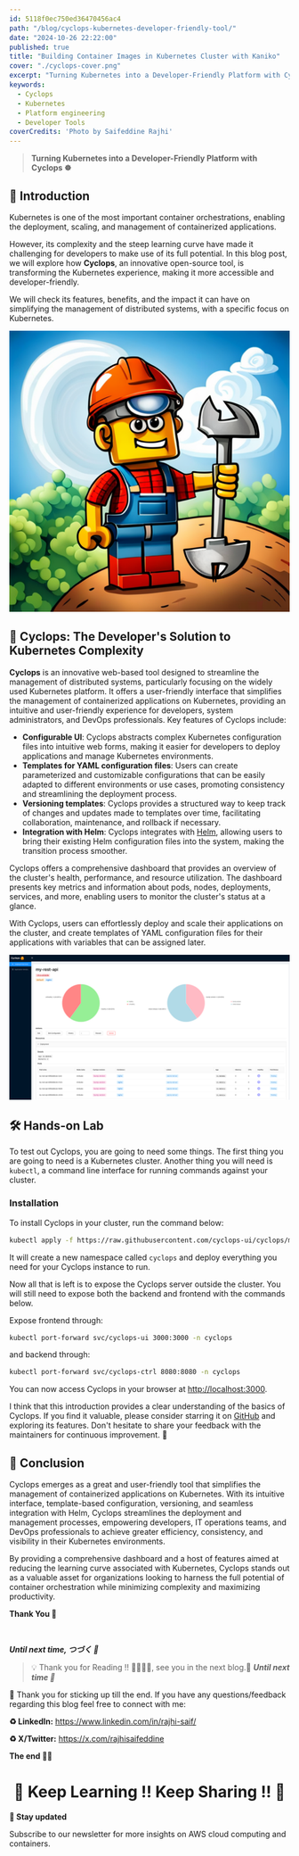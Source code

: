 ```yaml
---
id: 5118f0ec750ed36470456ac4
path: "/blog/cyclops-kubernetes-developer-friendly-tool/"
date: "2024-10-26 22:22:00"
published: true
title: "Building Container Images in Kubernetes Cluster with Kaniko"
cover: "./cyclops-cover.png"
excerpt: "Turning Kubernetes into a Developer-Friendly Platform with Cyclops."
keywords:
  - Cyclops
  - Kubernetes
  - Platform engineering
  - Developer Tools
coverCredits: 'Photo by Saifeddine Rajhi'
---
```


> **Turning Kubernetes into a Developer-Friendly Platform with Cyclops ☸️**

## 📌 Introduction

Kubernetes is one of the most important container orchestrations, enabling the deployment, scaling, and management of containerized applications.

However, its complexity and the steep learning curve have made it challenging for developers to make use of its full potential. In this blog post, we will explore how **Cyclops**, an innovative open-source tool, is transforming the Kubernetes experience, making it more accessible and developer-friendly.

We will check its features, benefits, and the impact it can have on simplifying the management of distributed systems, with a specific focus on Kubernetes.

![Cyclops](./cyclops.png)

## 🚧 Cyclops: The Developer's Solution to Kubernetes Complexity

**Cyclops** is an innovative web-based tool designed to streamline the management of distributed systems, particularly focusing on the widely used Kubernetes platform. It offers a user-friendly interface that simplifies the management of containerized applications on Kubernetes, providing an intuitive and user-friendly experience for developers, system administrators, and DevOps professionals. Key features of Cyclops include:

- **Configurable UI**: Cyclops abstracts complex Kubernetes configuration files into intuitive web forms, making it easier for developers to deploy applications and manage Kubernetes environments.
- **Templates for YAML configuration files**: Users can create parameterized and customizable configurations that can be easily adapted to different environments or use cases, promoting consistency and streamlining the deployment process.
- **Versioning templates**: Cyclops provides a structured way to keep track of changes and updates made to templates over time, facilitating collaboration, maintenance, and rollback if necessary.
- **Integration with Helm**: Cyclops integrates with [Helm](https://helm.sh/), allowing users to bring their existing Helm configuration files into the system, making the transition process smoother.

Cyclops offers a comprehensive dashboard that provides an overview of the cluster's health, performance, and resource utilization. The dashboard presents key metrics and information about pods, nodes, deployments, services, and more, enabling users to monitor the cluster's status at a glance.

With Cyclops, users can effortlessly deploy and scale their applications on the cluster, and create templates of YAML configuration files for their applications with variables that can be assigned later.

![UI](./ui.png)

## 🛠️ Hands-on Lab

To test out Cyclops, you are going to need some things. The first thing you are going to need is a Kubernetes cluster. Another thing you will need is `kubectl`, a command line interface for running commands against your cluster.

### Installation

To install Cyclops in your cluster, run the command below:

```sh
kubectl apply -f https://raw.githubusercontent.com/cyclops-ui/cyclops/main/install/cyclops-install.yaml
```

It will create a new namespace called `cyclops` and deploy everything you need for your Cyclops instance to run.

Now all that is left is to expose the Cyclops server outside the cluster. You will still need to expose both the backend and frontend with the commands below.

Expose frontend through:

```sh
kubectl port-forward svc/cyclops-ui 3000:3000 -n cyclops
```

and backend through:

```sh
kubectl port-forward svc/cyclops-ctrl 8080:8080 -n cyclops
```

You can now access Cyclops in your browser at [http://localhost:3000](http://localhost:3000).

I think that this introduction provides a clear understanding of the basics of Cyclops. If you find it valuable, please consider starring it on [GitHub](https://github.com/cyclops-ui/cyclops) and exploring its features. Don't hesitate to share your feedback with the maintainers for continuous improvement. 🎉

## 🏁 Conclusion

Cyclops emerges as a great and user-friendly tool that simplifies the management of containerized applications on Kubernetes. With its intuitive interface, template-based configuration, versioning, and seamless integration with Helm, Cyclops streamlines the deployment and management processes, empowering developers, IT operations teams, and DevOps professionals to achieve greater efficiency, consistency, and visibility in their Kubernetes environments.

By providing a comprehensive dashboard and a host of features aimed at reducing the learning curve associated with Kubernetes, Cyclops stands out as a valuable asset for organizations looking to harness the full potential of container orchestration while minimizing complexity and maximizing productivity.

**Thank You 🖤**

<br>

**_Until next time, つづく 🎉_**

> 💡 Thank you for Reading !! 🙌🏻😁📃, see you in the next blog.🤘  **_Until next time 🎉_**

🚀 Thank you for sticking up till the end. If you have any questions/feedback regarding this blog feel free to connect with me:

**♻️ LinkedIn:** https://www.linkedin.com/in/rajhi-saif/

**♻️ X/Twitter:** https://x.com/rajhisaifeddine

**The end ✌🏻**

<h1 align="center">🔰 Keep Learning !! Keep Sharing !! 🔰</h1>

**📅 Stay updated**

Subscribe to our newsletter for more insights on AWS cloud computing and containers.

